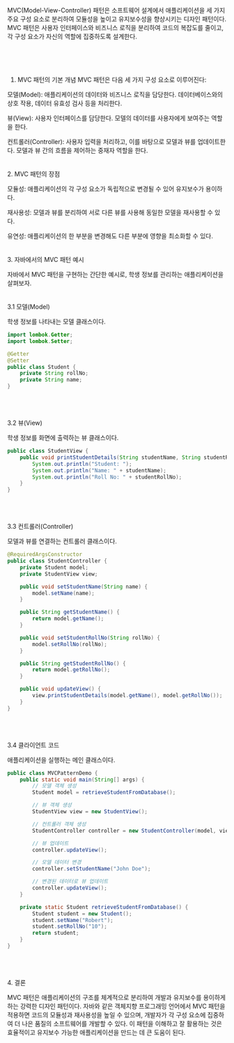 MVC(Model-View-Controller) 패턴은 소프트웨어 설계에서 애플리케이션을 세 가지 주요 구성 요소로 분리하여 모듈성을 높이고 유지보수성을 향상시키는 디자인 패턴이다. MVC 패턴은 사용자 인터페이스와 비즈니스 로직을 분리하여 코드의 복잡도를 줄이고, 각 구성 요소가 자신의 역할에 집중하도록 설계한다.

<br><br><br>
1. MVC 패턴의 기본 개념
MVC 패턴은 다음 세 가지 구성 요소로 이루어진다:

모델(Model): 애플리케이션의 데이터와 비즈니스 로직을 담당한다. 데이터베이스와의 상호 작용, 데이터 유효성 검사 등을 처리한다.

뷰(View): 사용자 인터페이스를 담당한다. 모델의 데이터를 사용자에게 보여주는 역할을 한다.

컨트롤러(Controller): 사용자 입력을 처리하고, 이를 바탕으로 모델과 뷰를 업데이트한다. 모델과 뷰 간의 흐름을 제어하는 중재자 역할을 한다.
<br><br><br>
2. MVC 패턴의 장점

모듈성: 애플리케이션의 각 구성 요소가 독립적으로 변경될 수 있어 유지보수가 용이하다.

재사용성: 모델과 뷰를 분리하여 서로 다른 뷰를 사용해 동일한 모델을 재사용할 수 있다.

유연성: 애플리케이션의 한 부분을 변경해도 다른 부분에 영향을 최소화할 수 있다.
<br><br><br>
3. 자바에서의 MVC 패턴 예시

자바에서 MVC 패턴을 구현하는 간단한 예시로, 학생 정보를 관리하는 애플리케이션을 살펴보자.
<br><br><br>
3.1 모델(Model)

학생 정보를 나타내는 모델 클래스이다.

```java
import lombok.Getter;
import lombok.Setter;

@Getter
@Setter
public class Student {
    private String rollNo;
    private String name;
}
```
<br><br><br>
3.2 뷰(View)

학생 정보를 화면에 출력하는 뷰 클래스이다.

```java
public class StudentView {
    public void printStudentDetails(String studentName, String studentRollNo) {
        System.out.println("Student: ");
        System.out.println("Name: " + studentName);
        System.out.println("Roll No: " + studentRollNo);
    }
}
```
<br><br><br>
3.3 컨트롤러(Controller)

모델과 뷰를 연결하는 컨트롤러 클래스이다.

```java
@RequiredArgsConstructor
public class StudentController {
    private Student model;
    private StudentView view;

    public void setStudentName(String name) {
        model.setName(name);
    }

    public String getStudentName() {
        return model.getName();
    }

    public void setStudentRollNo(String rollNo) {
        model.setRollNo(rollNo);
    }

    public String getStudentRollNo() {
        return model.getRollNo();
    }

    public void updateView() {
        view.printStudentDetails(model.getName(), model.getRollNo());
    }
}
```
<br><br><br>
3.4 클라이언트 코드

애플리케이션을 실행하는 메인 클래스이다.

```java
public class MVCPatternDemo {
    public static void main(String[] args) {
        // 모델 객체 생성
        Student model = retrieveStudentFromDatabase();

        // 뷰 객체 생성
        StudentView view = new StudentView();

        // 컨트롤러 객체 생성
        StudentController controller = new StudentController(model, view);

        // 뷰 업데이트
        controller.updateView();

        // 모델 데이터 변경
        controller.setStudentName("John Doe");

        // 변경된 데이터로 뷰 업데이트
        controller.updateView();
    }

    private static Student retrieveStudentFromDatabase() {
        Student student = new Student();
        student.setName("Robert");
        student.setRollNo("10");
        return student;
    }
}
```
<br><br><br>
4. 결론

MVC 패턴은 애플리케이션의 구조를 체계적으로 분리하여 개발과 유지보수를 용이하게 하는 강력한 디자인 패턴이다. 자바와 같은 객체지향 프로그래밍 언어에서 MVC 패턴을 적용하면 코드의 모듈성과 재사용성을 높일 수 있으며, 개발자가 각 구성 요소에 집중하여 더 나은 품질의 소프트웨어를 개발할 수 있다. 이 패턴을 이해하고 잘 활용하는 것은 효율적이고 유지보수 가능한 애플리케이션을 만드는 데 큰 도움이 된다.
